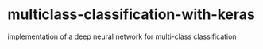 # multiclass-classification-with-keras
implementation of a deep neural network for multi-class classification
